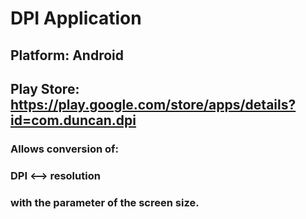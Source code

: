 # DPI Application
## Platform: Android
## Play Store: https://play.google.com/store/apps/details?id=com.duncan.dpi

### Allows conversion of:
### DPI <--> resolution
### with the parameter of the screen size.